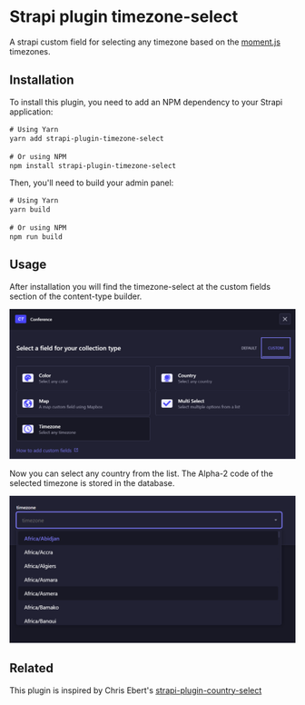 # Strapi plugin timezone-select

A strapi custom field for selecting any timezone based on the [moment.js](https://momentjs.com/) timezones.

## Installation

To install this plugin, you need to add an NPM dependency to your Strapi application:

```
# Using Yarn
yarn add strapi-plugin-timezone-select

# Or using NPM
npm install strapi-plugin-timezone-select
```

Then, you'll need to build your admin panel:

```
# Using Yarn
yarn build

# Or using NPM
npm run build
```


## Usage

After installation you will find the timezone-select at the custom fields section of the content-type builder.

![timezone select screenshot](./timezone-select-custom-field.png)

Now you can select any country from the list. The Alpha-2 code of the selected timezone is stored in the database.

![timezone select screenshot](./timezone-select.png)


## Related

This plugin is inspired by Chris Ebert's [strapi-plugin-country-select](https://github.com/ChrisEbert/strapi-plugin-country-select)
